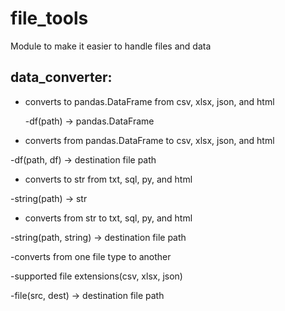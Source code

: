 # file_tools

Module to make it easier to handle files and data

## data_converter:

* converts to pandas.DataFrame from csv, xlsx, json, and html

  -df(path) -> pandas.DataFrame

- converts from pandas.DataFrame to csv, xlsx, json, and html

-df(path, df) -> destination file path  
  
- converts to str from txt, sql, py, and html

-string(path) -> str

- converts from str to txt, sql, py, and html

-string(path, string) -> destination file path

-converts from one file type to another
  
  -supported file extensions(csv, xlsx, json)

  -file(src, dest) -> destination file path
